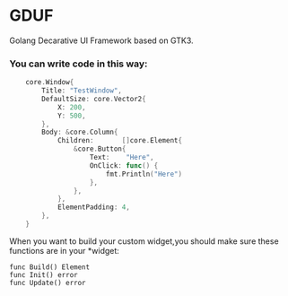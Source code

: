 # GDUF
Golang Decarative UI Framework based on GTK3.

### You can write code in this way:
```go
    core.Window{
		Title: "TestWindow",
		DefaultSize: core.Vector2{
			X: 200,
			Y: 500,
		},
		Body: &core.Column{
			Children:       []core.Element{
				&core.Button{
					Text:    "Here",
					OnClick: func() {
						fmt.Println("Here")
					},
				},
			},
			ElementPadding: 4,
		},
	}
```

When you want to build your custom widget,you should make sure these functions are in your *widget:

```
func Build() Element
func Init() error
func Update() error
```
